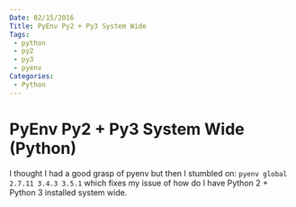 ```yaml
---
Date: 02/15/2016
Title: PyEnv Py2 + Py3 System Wide
Tags:
 - python
 - py2
 - py3
 - pyenv
Categories:
 - Python
---
```


# PyEnv Py2 + Py3 System Wide (Python)

I thought I had a good grasp of pyenv but then I stumbled on: `pyenv global 2.7.11 3.4.3 3.5.1` which fixes my issue of how do I have Python 2 + Python 3 installed system wide.
